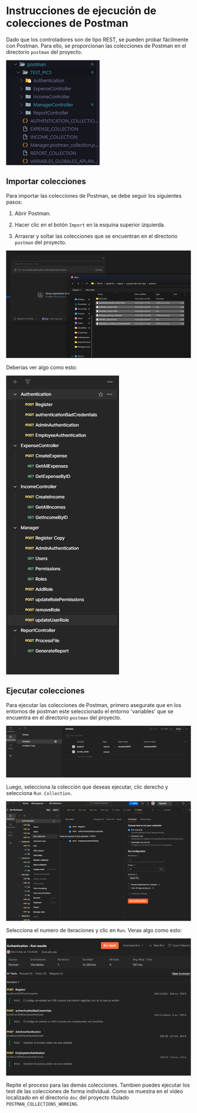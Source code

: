 # Instrucciones de ejecución de colecciones de Postman 

Dado que los controladores son de tipo REST, se pueden probar fácilmente con Postman. Para ello, se proporcionan las colecciones de Postman en el directorio `postman` del proyecto.

![alt text](images/image1.png)

## Importar colecciones

Para importar las colecciones de Postman, se debe seguir los siguientes pasos:

1. Abrir Postman.

2. Hacer clic en el botón `Import` en la esquina superior izquierda.

3. Arrasrar y soltar las colecciones que se encuentran en el directorio `postman` del proyecto.

![alt text](images/image2.png)

Deberias ver algo como esto:

![alt text](images/image3.png)

## Ejecutar colecciones

Para ejecutar las colecciones de Postman, primero asegurate que en los entornos de postman este seleccionado el entorno 'variables' que se encuentra en el directorio `postman` del proyecto.

![alt text](images/image4.png)

Luego, selecciona la colección que deseas ejecutar, clic derecho y selecciona `Run Collection`.

![alt text](images/image5.png)

Selecciona el numero de iteraciones y clic en `Run`. Veras algo como esto:

![alt text](images/image6.png)

Repite el proceso para las demás colecciones. Tambien puedes ejecutar los test de las colecciones de forma individual. Como se muestra en el video localizado en el directorio `doc` del proyecto titulado `POSTMAN_COLLECTIONS_WORKING`.